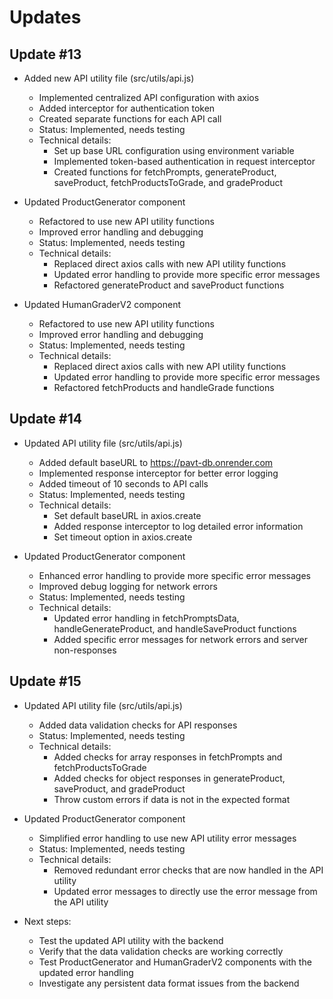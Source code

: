 # Updates

## Update #13
- Added new API utility file (src/utils/api.js)
  - Implemented centralized API configuration with axios
  - Added interceptor for authentication token
  - Created separate functions for each API call
  - Status: Implemented, needs testing
  - Technical details:
    - Set up base URL configuration using environment variable
    - Implemented token-based authentication in request interceptor
    - Created functions for fetchPrompts, generateProduct, saveProduct, fetchProductsToGrade, and gradeProduct

- Updated ProductGenerator component
  - Refactored to use new API utility functions
  - Improved error handling and debugging
  - Status: Implemented, needs testing
  - Technical details:
    - Replaced direct axios calls with new API utility functions
    - Updated error handling to provide more specific error messages
    - Refactored generateProduct and saveProduct functions

- Updated HumanGraderV2 component
  - Refactored to use new API utility functions
  - Improved error handling and debugging
  - Status: Implemented, needs testing
  - Technical details:
    - Replaced direct axios calls with new API utility functions
    - Updated error handling to provide more specific error messages
    - Refactored fetchProducts and handleGrade functions

## Update #14
- Updated API utility file (src/utils/api.js)
  - Added default baseURL to https://pavt-db.onrender.com
  - Implemented response interceptor for better error logging
  - Added timeout of 10 seconds to API calls
  - Status: Implemented, needs testing
  - Technical details:
    - Set default baseURL in axios.create
    - Added response interceptor to log detailed error information
    - Set timeout option in axios.create

- Updated ProductGenerator component
  - Enhanced error handling to provide more specific error messages
  - Improved debug logging for network errors
  - Status: Implemented, needs testing
  - Technical details:
    - Updated error handling in fetchPromptsData, handleGenerateProduct, and handleSaveProduct functions
    - Added specific error messages for network errors and server non-responses

## Update #15
- Updated API utility file (src/utils/api.js)
  - Added data validation checks for API responses
  - Status: Implemented, needs testing
  - Technical details:
    - Added checks for array responses in fetchPrompts and fetchProductsToGrade
    - Added checks for object responses in generateProduct, saveProduct, and gradeProduct
    - Throw custom errors if data is not in the expected format

- Updated ProductGenerator component
  - Simplified error handling to use new API utility error messages
  - Status: Implemented, needs testing
  - Technical details:
    - Removed redundant error checks that are now handled in the API utility
    - Updated error messages to directly use the error message from the API utility

- Next steps:
  - Test the updated API utility with the backend
  - Verify that the data validation checks are working correctly
  - Test ProductGenerator and HumanGraderV2 components with the updated error handling
  - Investigate any persistent data format issues from the backend